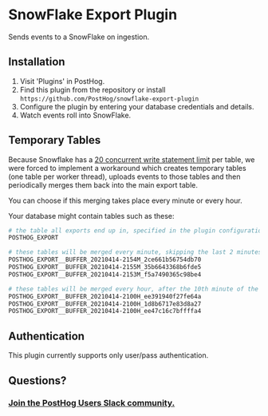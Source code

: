 # SnowFlake Export Plugin

Sends events to a SnowFlake on ingestion.

## Installation

1. Visit 'Plugins' in PostHog.
1. Find this plugin from the repository or install `https://github.com/PostHog/snowflake-export-plugin`
1. Configure the plugin by entering your database credentials and details.
1. Watch events roll into SnowFlake.

## Temporary Tables

Because Snowflake has a [20 concurrent write statement limit](https://community.snowflake.com/s/article/Your-statement-was-aborted-because-the-number-of-waiters-for-this-lock-exceeds-the-20-statements-limit) per table,
we were forced to implement a workaround which creates temporary tables (one table per worker thread), uploads events to those tables
and then periodically merges them back into the main export table.

You can choose if this merging takes place every minute or every hour.

Your database might contain tables such as these:

```bash
# the table all exports end up in, specified in the plugin configuration
POSTHOG_EXPORT

# these tables will be merged every minute, skipping the last 2 minutes
POSTHOG_EXPORT__BUFFER_20210414-2154M_2ce661b56754db70
POSTHOG_EXPORT__BUFFER_20210414-2155M_35b6643368b6fde5
POSTHOG_EXPORT__BUFFER_20210414-2153M_f5a7490365c98be4

# these tables will be merged every hour, after the 10th minute of the hour
POSTHOG_EXPORT__BUFFER_20210414-2100H_ee391940f27fe64a
POSTHOG_EXPORT__BUFFER_20210414-2100H_1d8b6717e83d8a27
POSTHOG_EXPORT__BUFFER_20210414-2100H_ee47c16c7bffffa4
```

## Authentication

This plugin currently supports only user/pass authentication.

## Questions?

### [Join the PostHog Users Slack community.](https://posthog.com/slack)
